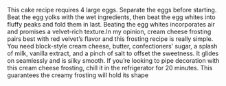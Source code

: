 This cake recipe requires 4 large eggs. Separate the eggs before starting. Beat the egg yolks with the wet ingredients, then beat the egg whites into fluffy peaks and fold them in last. Beating the egg whites incorporates air and promises a velvet-rich texture.In my opinion, cream cheese frosting pairs best with red velvet’s flavor and this frosting recipe is really simple. You need block-style cream cheese, butter, confectioners’ sugar, a splash of milk, vanilla extract, and a pinch of salt to offset the sweetness. It glides on seamlessly and is silky smooth. If you’re looking to pipe decoration with this cream cheese frosting, chill it in the refrigerator for 20 minutes. This guarantees the creamy frosting will hold its shape